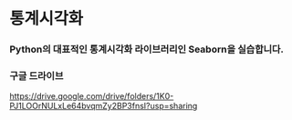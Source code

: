 # 통계시각화

### Python의 대표적인 통계시각화 라이브러리인 Seaborn을 실습합니다.


### 구글 드라이브
https://drive.google.com/drive/folders/1K0-PJ1LOOrNULxLe64bvqmZy2BP3fnsI?usp=sharing

